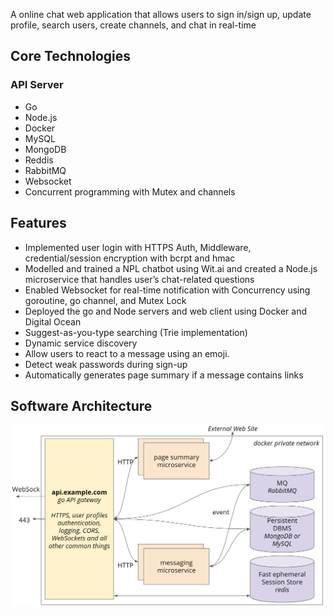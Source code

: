 A online chat web application that allows users to sign in/sign up, update profile, search users, create channels, and chat in real-time



## Core Technologies

### API Server 

* Go
* Node.js
* Docker
* MySQL
* MongoDB
* Reddis
* RabbitMQ
* Websocket
* Concurrent programming with Mutex and channels

## Features
* Implemented user login with HTTPS Auth, Middleware, credential/session encryption with bcrpt and hmac
* Modelled and trained a NPL chatbot using Wit.ai and created a Node.js microservice that handles user’s
chat-related questions
* Enabled Websocket for real-time notification with Concurrency using goroutine, go channel, and Mutex Lock
* Deployed the go and Node servers and web client using Docker and Digital Ocean
* Suggest-as-you-type searching (Trie implementation)
* Dynamic service discovery
* Allow users to react to a message using an emoji.
* Detect weak passwords during sign-up
* Automatically generates page summary if a message contains links

## Software Architecture

![Software Architecture](https://raw.githubusercontent.com/zicodeng/tahc-z/master/software-architecture.png "Software Architecture")
